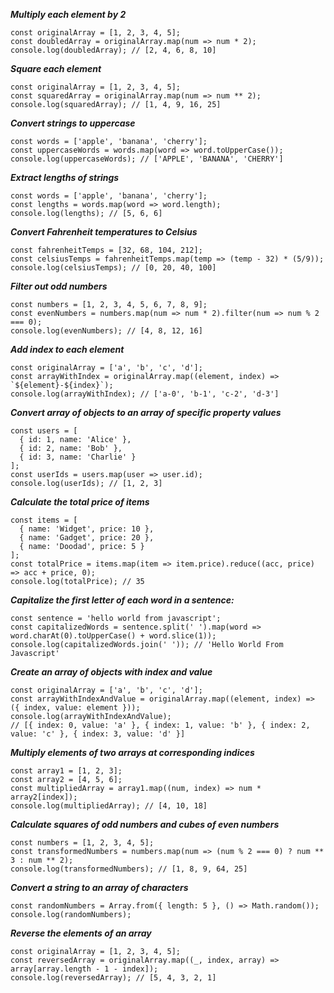 ***Multiply each element by 2***

```
const originalArray = [1, 2, 3, 4, 5];
const doubledArray = originalArray.map(num => num * 2);
console.log(doubledArray); // [2, 4, 6, 8, 10]

```

***Square each element***

```
const originalArray = [1, 2, 3, 4, 5];
const squaredArray = originalArray.map(num => num ** 2);
console.log(squaredArray); // [1, 4, 9, 16, 25]

```
***Convert strings to uppercase***

```
const words = ['apple', 'banana', 'cherry'];
const uppercaseWords = words.map(word => word.toUpperCase());
console.log(uppercaseWords); // ['APPLE', 'BANANA', 'CHERRY']

```

***Extract lengths of strings***
```
const words = ['apple', 'banana', 'cherry'];
const lengths = words.map(word => word.length);
console.log(lengths); // [5, 6, 6]

```

***Convert Fahrenheit temperatures to Celsius***
```
const fahrenheitTemps = [32, 68, 104, 212];
const celsiusTemps = fahrenheitTemps.map(temp => (temp - 32) * (5/9));
console.log(celsiusTemps); // [0, 20, 40, 100]

```

***Filter out odd numbers***
```
const numbers = [1, 2, 3, 4, 5, 6, 7, 8, 9];
const evenNumbers = numbers.map(num => num * 2).filter(num => num % 2 === 0);
console.log(evenNumbers); // [4, 8, 12, 16]

```

***Add index to each element***
```
const originalArray = ['a', 'b', 'c', 'd'];
const arrayWithIndex = originalArray.map((element, index) => `${element}-${index}`);
console.log(arrayWithIndex); // ['a-0', 'b-1', 'c-2', 'd-3']

```
***Convert array of objects to an array of specific property values***
```
const users = [
  { id: 1, name: 'Alice' },
  { id: 2, name: 'Bob' },
  { id: 3, name: 'Charlie' }
];
const userIds = users.map(user => user.id);
console.log(userIds); // [1, 2, 3]

```

***Calculate the total price of items***
```
const items = [
  { name: 'Widget', price: 10 },
  { name: 'Gadget', price: 20 },
  { name: 'Doodad', price: 5 }
];
const totalPrice = items.map(item => item.price).reduce((acc, price) => acc + price, 0);
console.log(totalPrice); // 35

```

***Capitalize the first letter of each word in a sentence:***
```
const sentence = 'hello world from javascript';
const capitalizedWords = sentence.split(' ').map(word => word.charAt(0).toUpperCase() + word.slice(1));
console.log(capitalizedWords.join(' ')); // 'Hello World From Javascript'

```

***Create an array of objects with index and value***
```
const originalArray = ['a', 'b', 'c', 'd'];
const arrayWithIndexAndValue = originalArray.map((element, index) => ({ index, value: element }));
console.log(arrayWithIndexAndValue);
// [{ index: 0, value: 'a' }, { index: 1, value: 'b' }, { index: 2, value: 'c' }, { index: 3, value: 'd' }]

```

***Multiply elements of two arrays at corresponding indices***
```
const array1 = [1, 2, 3];
const array2 = [4, 5, 6];
const multipliedArray = array1.map((num, index) => num * array2[index]);
console.log(multipliedArray); // [4, 10, 18]

```

***Calculate squares of odd numbers and cubes of even numbers***
```
const numbers = [1, 2, 3, 4, 5];
const transformedNumbers = numbers.map(num => (num % 2 === 0) ? num ** 3 : num ** 2);
console.log(transformedNumbers); // [1, 8, 9, 64, 25]

```

***Convert a string to an array of characters***
```
const randomNumbers = Array.from({ length: 5 }, () => Math.random());
console.log(randomNumbers);

```

***Reverse the elements of an array***
```
const originalArray = [1, 2, 3, 4, 5];
const reversedArray = originalArray.map((_, index, array) => array[array.length - 1 - index]);
console.log(reversedArray); // [5, 4, 3, 2, 1]

```



